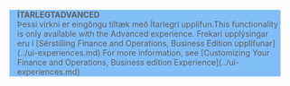 <blockquote STYLE="background: #81BEF7;border-left:None"><span data-ttu-id="674e7-101"><b>ÍTARLEGT</b></span><span class="sxs-lookup"><span data-stu-id="674e7-101"><b>ADVANCED</b></span></span><br /><span data-ttu-id="674e7-102">Þessi virkni er eingöngu tiltæk með Ítarlegri upplifun.</span><span class="sxs-lookup"><span data-stu-id="674e7-102">This functionality is only available with the Advanced experience.</span></span> <span data-ttu-id="674e7-103">Frekari upplýsingar eru í [Sérstilling Finance and Operations, Business Edition upplifunar](../ui-experiences.md) </span><span class="sxs-lookup"><span data-stu-id="674e7-103">For more information, see [Customizing Your Finance and Operations, Business edition  Experience](../ui-experiences.md) </span></span></blockquote>
